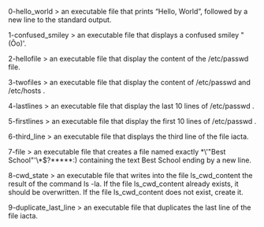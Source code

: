 0-hello_world > an executable file that prints “Hello, World”, followed by a new line to the standard output.

1-confused_smiley > an executable file that displays a confused smiley "(Ôo)'.

2-hellofile > an executable file that display the content of the /etc/passwd file.

3-twofiles > an executable file that display the content of /etc/passwd and /etc/hosts .

4-lastlines > an executable file that display the last 10 lines of /etc/passwd .

5-firstlines > an executable file that display the first 10 lines of /etc/passwd .

6-third_line > an executable file that displays the third line of the file iacta.

7-file > an executable file that creates a file named exactly \*\\'"Best School"\'\\*$\?\*\*\*\*\*:) containing the text Best School ending by a new line.

8-cwd_state > an executable file that writes into the file ls_cwd_content the result of the command ls -la. If the file ls_cwd_content already exists, it should be overwritten. If the file ls_cwd_content does not exist, create it.

9-duplicate_last_line > an executable file that duplicates the last line of the file iacta.
